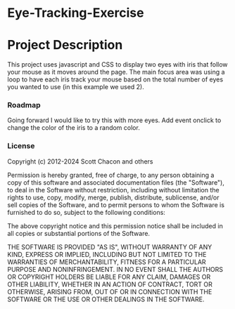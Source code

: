 # Eye-Tracking-Exercise

<h1>Project Description</h1>
<p>
  This project uses javascript and CSS to display two eyes with iris that follow your mouse as it moves around the page. The main focus area was using a loop to have each iris track your mouse based on the total number of eyes you wanted to use (in this example we used 2).
</p>

<h3>Roadmap</h3>
<p>
  Going forward I would like to try this with more eyes.
  Add event onclick to change the color of the iris to a random color.
</p>

<h3>License</h3>
<p>
  Copyright (c) 2012-2024 Scott Chacon and others

Permission is hereby granted, free of charge, to any person obtaining
a copy of this software and associated documentation files (the
"Software"), to deal in the Software without restriction, including
without limitation the rights to use, copy, modify, merge, publish,
distribute, sublicense, and/or sell copies of the Software, and to
permit persons to whom the Software is furnished to do so, subject to
the following conditions:

The above copyright notice and this permission notice shall be
included in all copies or substantial portions of the Software.

THE SOFTWARE IS PROVIDED "AS IS", WITHOUT WARRANTY OF ANY KIND,
EXPRESS OR IMPLIED, INCLUDING BUT NOT LIMITED TO THE WARRANTIES OF
MERCHANTABILITY, FITNESS FOR A PARTICULAR PURPOSE AND
NONINFRINGEMENT. IN NO EVENT SHALL THE AUTHORS OR COPYRIGHT HOLDERS BE
LIABLE FOR ANY CLAIM, DAMAGES OR OTHER LIABILITY, WHETHER IN AN ACTION
OF CONTRACT, TORT OR OTHERWISE, ARISING FROM, OUT OF OR IN CONNECTION
WITH THE SOFTWARE OR THE USE OR OTHER DEALINGS IN THE SOFTWARE.
</p>

